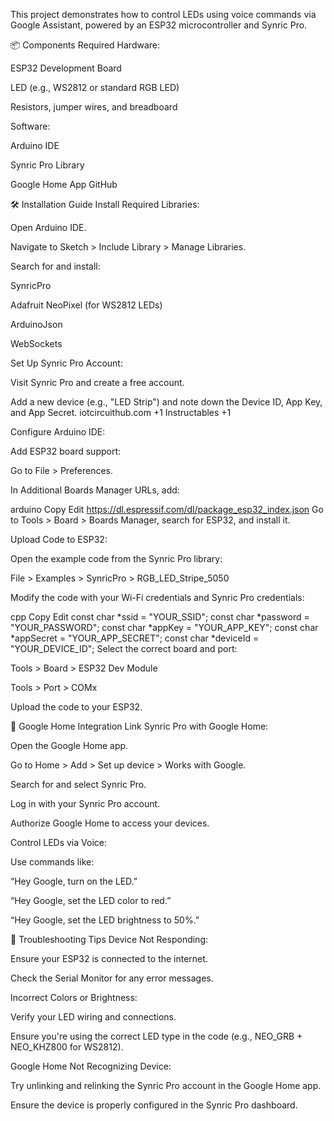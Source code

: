 This project demonstrates how to control LEDs using voice commands via Google Assistant, powered by an ESP32 microcontroller and Synric Pro.

📦 Components Required
Hardware:

ESP32 Development Board

LED (e.g., WS2812 or standard RGB LED)

Resistors, jumper wires, and breadboard

Software:

Arduino IDE

Synric Pro Library

Google Home App
GitHub

🛠️ Installation Guide
Install Required Libraries:

Open Arduino IDE.

Navigate to Sketch > Include Library > Manage Libraries.

Search for and install:

SynricPro

Adafruit NeoPixel (for WS2812 LEDs)

ArduinoJson

WebSockets

Set Up Synric Pro Account:

Visit Synric Pro and create a free account.

Add a new device (e.g., "LED Strip") and note down the Device ID, App Key, and App Secret.
iotcircuithub.com
+1
Instructables
+1

Configure Arduino IDE:

Add ESP32 board support:

Go to File > Preferences.

In Additional Boards Manager URLs, add:

arduino
Copy
Edit
https://dl.espressif.com/dl/package_esp32_index.json
Go to Tools > Board > Boards Manager, search for ESP32, and install it.

Upload Code to ESP32:

Open the example code from the Synric Pro library:

File > Examples > SynricPro > RGB_LED_Stripe_5050

Modify the code with your Wi-Fi credentials and Synric Pro credentials:

cpp
Copy
Edit
const char *ssid = "YOUR_SSID";
const char *password = "YOUR_PASSWORD";
const char *appKey = "YOUR_APP_KEY";
const char *appSecret = "YOUR_APP_SECRET";
const char *deviceId = "YOUR_DEVICE_ID";
Select the correct board and port:

Tools > Board > ESP32 Dev Module

Tools > Port > COMx

Upload the code to your ESP32.

📱 Google Home Integration
Link Synric Pro with Google Home:

Open the Google Home app.

Go to Home > Add > Set up device > Works with Google.

Search for and select Synric Pro.

Log in with your Synric Pro account.

Authorize Google Home to access your devices.

Control LEDs via Voice:

Use commands like:

“Hey Google, turn on the LED.”

“Hey Google, set the LED color to red.”

“Hey Google, set the LED brightness to 50%.”

🔧 Troubleshooting Tips
Device Not Responding:

Ensure your ESP32 is connected to the internet.

Check the Serial Monitor for any error messages.

Incorrect Colors or Brightness:

Verify your LED wiring and connections.

Ensure you're using the correct LED type in the code (e.g., NEO_GRB + NEO_KHZ800 for WS2812).

Google Home Not Recognizing Device:

Try unlinking and relinking the Synric Pro account in the Google Home app.

Ensure the device is properly configured in the Synric Pro dashboard.
